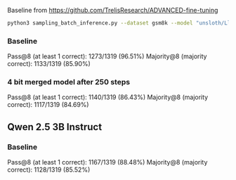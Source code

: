 Baseline from https://github.com/TrelisResearch/ADVANCED-fine-tuning
```bash
python3 sampling_batch_inference.py --dataset gsm8k --model "unsloth/Llama-3.1-8B-Instruct" --num-samples 8 --gsm8k-file gsm8k_test_1319.json
```

### Baseline
Pass@8 (at least 1 correct): 1273/1319 (96.51%)
Majority@8 (majority correct): 1133/1319 (85.90%)

### 4 bit merged model after 250 steps
Pass@8 (at least 1 correct): 1140/1319 (86.43%)
Majority@8 (majority correct): 1117/1319 (84.69%)




## Qwen 2.5 3B Instruct

### Baseline
Pass@8 (at least 1 correct): 1167/1319 (88.48%)
Majority@8 (majority correct): 1128/1319 (85.52%)

